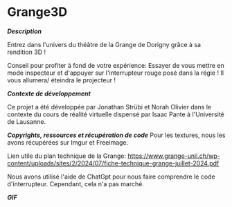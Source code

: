 # Grange3D

**_Description_**

Entrez dans l'univers du théâtre de la Grange de Dorigny grâce à sa rendition 3D ! 

Conseil pour profiter à fond de votre expérience: Essayer de vous mettre en mode inspecteur et d'appuyer sur l'interrupteur rouge posé dans la régie ! Il vous allumera/ éteindra le projecteur !

**_Contexte de développement_**

Ce projet a été développée par Jonathan Strübi et Norah Olivier dans le contexte du cours de réalité virtuelle dispensé par Isaac Pante à l'Université de Lausanne. 

**_Copyrights, ressources et récupération de code_**
Pour les textures, nous les avons récupérées sur Imgur et Freeimage. 

Lien utile du plan technique de la Grange: https://www.grange-unil.ch/wp-content/uploads/sites/2/2024/07/fiche-technique-grange-juillet-2024.pdf 

Nous avons utilisé l'aide de ChatGpt pour nous faire comprendre le code d'interrupteur. Cependant, cela n'a pas marché.

**_GIF_**

